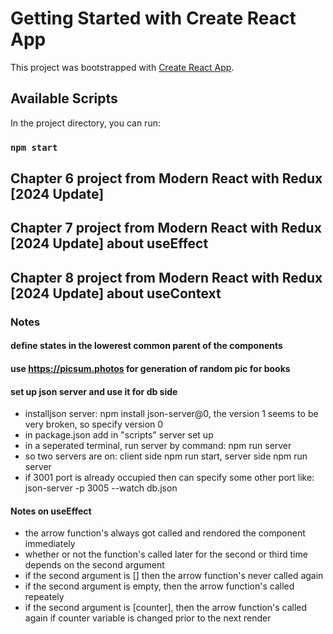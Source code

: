 # Getting Started with Create React App

This project was bootstrapped with [Create React App](https://github.com/facebook/create-react-app).

## Available Scripts

In the project directory, you can run:

### `npm start`

## Chapter 6 project from Modern React with Redux [2024 Update] 
## Chapter 7 project from Modern React with Redux [2024 Update] about useEffect
## Chapter 8 project from Modern React with Redux [2024 Update] about useContext

### Notes
#### define states in the lowerest common parent of the components
#### use https://picsum.photos for generation of random pic for books
#### set up json server and use it for db side
- installjson server: npm install json-server@0, the version 1 seems to be very broken, so specify version 0
- in package.json add in "scripts" server set up
- in a seperated terminal, run server by command: npm run server
- so two servers are on: client side npm run start, server side npm run server
- if 3001 port is already occupied then can specify some other port like: json-server -p 3005 --watch db.json

#### Notes on useEffect
- the arrow function's always got called and rendored the component immediately
- whether or not the function's called later for the second or third time depends on the second argument
- if the second argument is [] then the arrow function's never called again
- if the second argument is empty, then the arrow function's called repeately 
- if the second argument is [counter], then the arrow function's called again if counter variable is changed prior to the next render      
